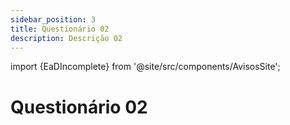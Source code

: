 ```yaml
---
sidebar_position: 3
title: Questionário 02
description: Descrição 02
---
```


import {EaDIncomplete} from '@site/src/components/AvisosSite';

# Questionário 02

<EaDIncomplete />